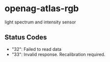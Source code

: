 # openag-atlas-rgb
light spectrum and intensity sensor

## Status Codes

- "32": Failed to read data
- "33": Invalid response. Recalibration required.